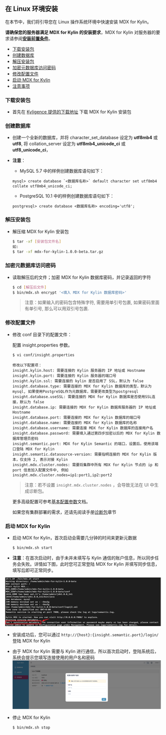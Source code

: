## 在 Linux 环境安装

在本节中，我们将引导您在 Linux 操作系统环境中快速安装 MDX for Kylin。

**请确保您的服务器满足 MDX for Kylin 的安装要求**，MDX for Kylin 对服务器的要求请参阅[**安装前置条件**](prerequisite.cn.md)。

- [下载安装包](#下载安装包)
- [创建数据库](#创建数据库)
- [解压安装包](#解压安装包)
- [加密元数据库访问密码](#加密元数据库访问密码)
- [修改配置文件](#修改配置文件)
- [启动 MDX for Kylin](#启动-mdx-for-kylin)
- [注意事项](#注意事项)

### 下载安装包

- 首先在 [Kyligence 提供的下载地址](https://s3.cn-north-1.amazonaws.com.cn/public.kyligence.io/kylin/tar/mdx-for-kylin-1.0.0-beta.tar.gz) 下载 MDX for Kylin 安装包

### 创建数据库

- 创建一个全新的数据库，并将 character_set_database 设定为 **utf8mb4** 或 **utf8**, 将 collation_server 设定为 **utf8mb4_unicode_ci** 或 **utf8_unicode_ci**，

- **注意**：

   - MySQL 5.7 中的样例创建数据库语句如下：

   ```mysql
   mysql> create database `<数据库名称>` default character set utf8mb4 collate utf8mb4_unicode_ci;
   ```
  
   - PostgreSQL 10.1 中的样例创建数据库语句如下：

   ```
   postgresql> create database <数据库名称> encoding='utf8';
   ```

### 解压安装包

- 解压缩 MDX for Kylin 安装包

   ```sh
   $ tar -xf [安装包文件名]
   如:
   $ tar -xf mdx-for-kylin-1.0.0-beta.tar.gz
   ```

### 加密元数据库访问密码

- 读取解压后的文件；加密 MDX for Kylin 数据库密码，并记录返回的字符

  ```sh
  $ cd [解压后文件]
  $ bin/mdx.sh encrypt '<填入 MDX for Kylin 数据库密码>'
  ```

  > 注意：如果输入的密码包含特殊字符, 需要用单引号包裹, 如果密码里面有单引号, 那么可以用双引号包裹.

### 修改配置文件

- 修改 conf 目录下的配置文件：

   配置 insight.properties 参数。

   ```properties
   $ vi conf/insight.properties
   
   修改以下配置项：
   insight.kylin.host: 需要连接的 Kylin 服务器的 IP 地址或 Hostname
   insight.kylin.port: 需要连接的 Kylin 服务器的端口号
   insight.kylin.ssl: 需要连接的 kylin 是否启用了 SSL，默认为 false
   insight.database.type: 需要连接的 MDX for Kylin 数据库的类型，默认为 mysql, 如果使用PostgreSQL作为元数据库，需要更改类型为postgresql
   insight.database.useSSL: 需要连接的 MDX for Kylin 数据库是否使用SSL连接，默认为 false
   insight.database.ip: 需要连接的 MDX for Kylin 数据库服务器的 IP 地址或 Hostname
   insight.database.port: 需要连接的 MDX for Kylin 数据库的端口号
   insight.database.name: 需要连接的 MDX for Kylin 数据库的名称
   insight.database.username: 需要连接 MDX for Kylin 数据库的连接用户名
   insight.database.password: 需要填入通过第四步加密以后的 MDX for Kylin 数据库管理员密码
   insight.semantic.port: MDX for Kylin Semantic 的端口，设置后，使用该端口登陆 MDX for Kylin
   insight.semantic.datasource-version: 需要指明连接的 MDX for Kylin 版本，仅支持 2, 表示对接 Kylin
   insight.mdx.cluster.nodes: 需要将集群中所有 MDX for Kylin 节点的 ip 和 port 信息加入配置文件中, 例如insight.mdx.cluster.nodes=ip1:port1,ip2:port2
   ```
   
   > 注意：若不设置 `insight.mdx.cluster.nodes` ，会导致无法在 UI 中生成诊断包。
   
   更多高级配置可参考[基本配置参数](../configuration/properties.cn.md)文档。
   
   如果您有集群部署的需求，还请先阅读手册[诊断包](../operations/diagnosis.cn.md)章节
   
### 启动 MDX for Kylin

- 启动 MDX for Kylin，首次启动会需要几分钟的时间来更新元数据

   ```sh
   $ bin/mdx.sh start
   ```

- **注意**：在首次启动时，由于未并未填写与 Kylin 通信的账户信息，所以同步任务会失败。详情如下图，此时您可正常登陆 MDX for Kylin 并填写同步信息，填写后即可正常同步。
  

![首次启动同步失败](images/start.cn.png)

- 安装成功后，您可以通过 `http://{host}:{insight.semantic.port}/login/` 登陆 MDX for Kylin

- 由于 MDX for Kylin 需要与 Kylin 进行通信，所以首次启动时，登陆系统后，系统会提示您填写连接使用的用户名和密码
![填写连接用户信息](images/configure_connection_info.cn.png)

- 停止 MDX for Kylin

    ```sh
    $ bin/mdx.sh stop
    ```
